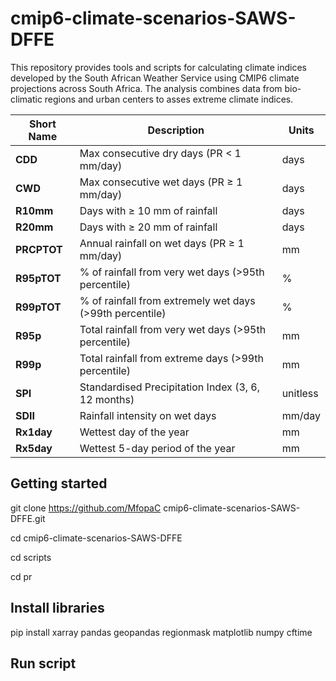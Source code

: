 # cmip6-climate-scenarios-SAWS-DFFE
This repository provides tools and scripts for calculating climate indices developed by the South African Weather Service using CMIP6 climate projections across South Africa. The analysis combines data from bio-climatic regions and urban centers to asses extreme climate indices.

| Short Name  | Description                                              | Units    |
| ----------- | -------------------------------------------------------- | -------- |
| **CDD**     | Max consecutive dry days (PR < 1 mm/day)                 | days     |
| **CWD**     | Max consecutive wet days (PR ≥ 1 mm/day)                 | days     |
| **R10mm**   | Days with ≥ 10 mm of rainfall                            | days     |
| **R20mm**   | Days with ≥ 20 mm of rainfall                            | days     |
| **PRCPTOT** | Annual rainfall on wet days (PR ≥ 1 mm/day)              | mm       |
| **R95pTOT** | % of rainfall from very wet days (>95th percentile)      | %        |
| **R99pTOT** | % of rainfall from extremely wet days (>99th percentile) | %        |
| **R95p**    | Total rainfall from very wet days (>95th percentile)     | mm       |
| **R99p**    | Total rainfall from extreme days (>99th percentile)      | mm       |
| **SPI**     | Standardised Precipitation Index (3, 6, 12 months)       | unitless |
| **SDII**    | Rainfall intensity on wet days                           | mm/day   |
| **Rx1day**  | Wettest day of the year                                  | mm       |
| **Rx5day**  | Wettest 5-day period of the year                         | mm       |

## Getting started
git clone https://github.com/MfopaC cmip6-climate-scenarios-SAWS-DFFE.git

cd cmip6-climate-scenarios-SAWS-DFFE

cd scripts

cd pr

## Install libraries
pip install xarray pandas geopandas regionmask matplotlib numpy cftime 

## Run script

